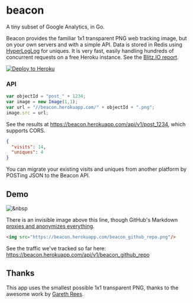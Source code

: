 # beacon
A tiny subset of Google Analytics, in Go.

Beacon provides the familiar 1x1 transparent PNG web tracking image, but on your own servers and with a simple API. Data is stored in Redis using [HyperLogLog](http://en.wikipedia.org/wiki/HyperLogLog) for uniques. It is very fast, easily handling hundreds of concurrent requests on a free Heroku instance. See the [Blitz.IO report](https://www.blitz.io/report/47babe4602b876cba4fc026ff2758a96).

[![Deploy to Heroku](https://www.herokucdn.com/deploy/button.png)](https://heroku.com/deploy)

### API

```javascript
var objectId = "post_" + 1234;
var image = new Image(1,1);
var url = "//beacon.herokuapp.com/" + objectId + ".png";
image.src = url;
```

See the results at https://beacon.herokuapp.com/api/v1/post_1234, which supports CORS.

```json
{
  "visits": 14,
  "uniques": 4
}
```

You can migrate your existing visits and uniques from another platform by POSTing JSON to the Beacon API.

## Demo

![&nbsp](https://beacon.herokuapp.com/beacon_github_repo.png)

There is an invisible image above this line, though GitHub's Markdown [proxies and anonymizes everything](https://help.github.com/articles/why-do-my-images-have-strange-urls/).

```html
<img src="https://beacon.herokuapp.com/beacon_github_repo.png"/>
```

See the traffic we've tracked so far here: https://beacon.herokuapp.com/api/v1/beacon_github_repo

## Thanks

This app uses the smallest possible 1x1 transparent PNG, thanks to the awesome work by [Gareth Rees](http://garethrees.org/2007/11/14/pngcrush/).
